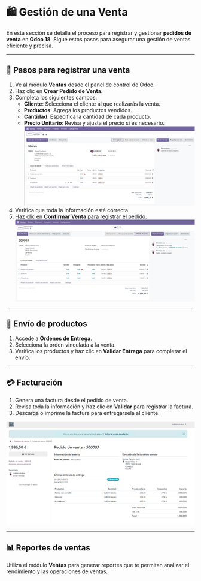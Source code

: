 # 🛍️ Gestión de una Venta

En esta sección se detalla el proceso para registrar y gestionar **pedidos de venta** en **Odoo 18**. Sigue estos pasos para asegurar una gestión de ventas eficiente y precisa.

---

## 🔹 Pasos para registrar una venta

1. Ve al módulo **Ventas** desde el panel de control de Odoo.
2. Haz clic en **Crear Pedido de Venta**.
3. Completa los siguientes campos:
   - **Cliente**: Selecciona el cliente al que realizarás la venta.
   - **Productos**: Agrega los productos vendidos.
   - **Cantidad**: Especifica la cantidad de cada producto.
   - **Precio Unitario**: Revisa y ajusta el precio si es necesario.
   ![venta](img/venta.PNG)
4. Verifica que toda la información esté correcta.
5. Haz clic en **Confirmar Venta** para registrar el pedido.
![ventaconfirmada](img/venta_confirmada.PNG)

---

## 🚚 Envío de productos

1. Accede a **Órdenes de Entrega**.
2. Selecciona la orden vinculada a la venta.
3. Verifica los productos y haz clic en **Validar Entrega** para completar el envío.

---

## 💳 Facturación

1. Genera una factura desde el pedido de venta.
2. Revisa toda la información y haz clic en **Validar** para registrar la factura.
3. Descarga o imprime la factura para entregársela al cliente.

![factura](img/factura.PNG)

---

## 📊 Reportes de ventas

Utiliza el módulo **Ventas** para generar reportes que te permitan analizar el rendimiento y las operaciones de ventas.